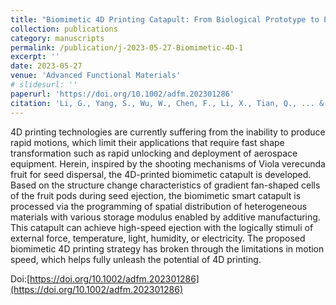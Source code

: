 ```yaml
---
title: "Biomimetic 4D Printing Catapult: From Biological Prototype to Practical Implementation"
collection: publications
category: manuscripts
permalink: /publication/j-2023-05-27-Biomimetic-4D-1
excerpt: ''
date: 2023-05-27
venue: 'Advanced Functional Materials'
# slidesurl: ''
paperurl: 'https://doi.org/10.1002/adfm.202301286'
citation: 'Li, G., Yang, S., Wu, W., Chen, F., Li, X., Tian, Q., ... & Ren, L. (2023). Biomimetic 4D printing catapult: from biological prototype to practical implementation. Advanced Functional Materials, 33(32), 2301286.'
---
```


4D printing technologies are currently suffering from the inability to produce rapid motions, which limit their applications that require fast shape transformation such as rapid unlocking and deployment of aerospace equipment. Herein, inspired by the shooting mechanisms of Viola verecunda fruit for seed dispersal, the 4D-printed biomimetic catapult is developed. Based on the structure change characteristics of gradient fan-shaped cells of the fruit pods during seed ejection, the biomimetic smart catapult is processed via the programming of spatial distribution of heterogeneous materials with various storage modulus enabled by additive manufacturing. This catapult can achieve high-speed ejection with the logically stimuli of external force, temperature, light, humidity, or electricity. The proposed biomimetic 4D printing strategy has broken through the limitations in motion speed, which helps fully unleash the potential of 4D printing.

Doi:[https://doi.org/10.1002/adfm.202301286](https://doi.org/10.1002/adfm.202301286)